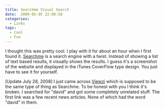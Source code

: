 ```yaml
---
title: Searchme Visual Search
date:  2009-05-05 22:08:58
categories:
  - Links
tags:
  - Cool
  - Fun
---
```


I thought this was pretty cool. I play with it for about an hour when I first found it. <a href="http://www.searchme.com/" target="_blank">Searchme</a> is a search engine with a twist. Instead of showing a list of text based results, it visually shows the results. I guess it's a screenshot of the website and displayed in the iTunes CoverFlow type design. You just have to see it for yourself.

[Update July 28, 2008] I just came across <a href="http://www.viewzi.com/" target="_blank">Viewzi</a> which is supposed to be the same type of thing as Searchme. To be honest with you I think it's broken. I searched for "david" and got some completely unrelated stuff. The first link was a few recent news articles. None of which had the word "david" in them.

